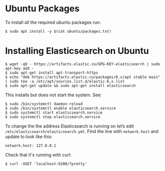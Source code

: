 # Ubuntu Packages

To install all the required ubuntu packages run:

    $ sudo apt install -y $(cat ubuntu/packages.txt)
    
# Installing Elasticsearch on Ubuntu

    $ wget -qO - https://artifacts.elastic.co/GPG-KEY-elasticsearch | sudo apt-key add -
    $ sudo apt-get install apt-transport-https
    $ echo "deb https://artifacts.elastic.co/packages/6.x/apt stable main" | sudo tee -a /etc/apt/sources.list.d/elastic-6.x.list
    $ sudo apt-get update && sudo apt-get install elasticsearch

This installs but does not start the system. See:

    $ sudo /bin/systemctl daemon-reload
    $ sudo /bin/systemctl enable elasticsearch.service
    $ sudo systemctl start elasticsearch.service
    $ sudo systemctl stop elasticsearch.service
    
To change the the address Elasticsearch is running on let’s edit `/etc/elasticsearch/elasticsearch.yml`.  Find the line with `network.host` and update to look like this:

    network.host: 127.0.0.1
    
Check that it's running with curl:

    $ curl -XGET 'localhost:9200/?pretty'

